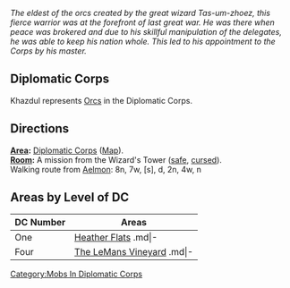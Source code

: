 *The eldest of the orcs created by the great wizard Tas-um-zhoez, this
fierce warrior was at the forefront of last great war. He was there when
peace was brokered and due to his skillful manipulation of the
delegates, he was able to keep his nation whole. This led to his
appointment to the Corps by his master.*

## Diplomatic Corps

Khazdul represents [Orcs](Orcs.md "wikilink") in the Diplomatic Corps.

## Directions

**[Area](:Category:_Areas.md "wikilink"):** [Diplomatic
Corps](:Category:_Diplomatic_Corps.md "wikilink")
([Map](Diplomatic_Corps_Map.md "wikilink")).  
**[Room](:Category:_Rooms.md "wikilink"):** A mission from the Wizard's
Tower ([safe](Safe_Rooms.md "wikilink"),
[cursed](Cursed_Rooms.md "wikilink")).  
Walking route from [Aelmon](Aelmon.md "wikilink"): 8n, 7w, \[s\], d, 2n,
4w, n

## Areas by Level of DC

| DC Number | Areas                                                        |
|-----------|--------------------------------------------------------------|
| One       | [Heather Flats](Heather_Flats "wikilink") .md\|-             |
| Four      | [The LeMans Vineyard](The_LeMans_Vineyard "wikilink") .md\|- |

[Category:Mobs In Diplomatic
Corps](Category:Mobs_In_Diplomatic_Corps "wikilink")
